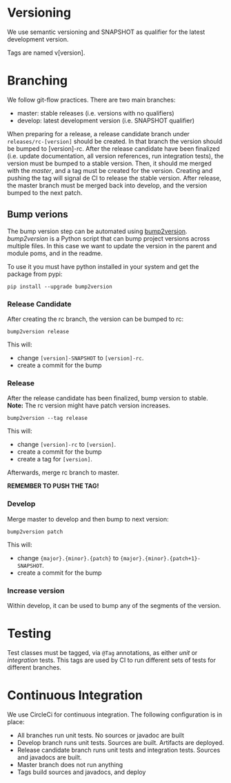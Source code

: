 # Versioning 

We use semantic versioning and SNAPSHOT as qualifier for the latest development version.

Tags are named v\[version\].


# Branching

We follow git-flow practices. There are two main branches:

- master: stable releases (i.e. versions with no qualifiers)
- develop: latest development version (i.e. SNAPSHOT qualifier)

When preparing for a release, a release candidate branch under `releases/rc-[version]` should be created.
In that branch the version should be bumped to \[version\]-rc.
After the release candidate have been finalized (i.e. update documentation, all version references, run integration tests), the version must be bumped to a stable version.
Then, it should me merged with the *master*, and a tag must be created for the version.
Creating and pushing the tag will signal de CI to release the stable version.
After release, the master branch must be merged back into develop, and the version bumped to the next patch.

## Bump verions
The bump version step can be automated using [bump2version]().
*bump2version* is a Python script that can bump project versions across multiple files.
In this case we want to update the version in the parent and module poms, and in the readme.

To use it you must have python installed in your system and get the package from pypi:

```
pip install --upgrade bump2version
```

### Release Candidate
After creating the rc branch, the version can be bumped to rc:

```
bump2version release
```

This will:
 - change `[version]-SNAPSHOT` to `[version]-rc`.
 - create a commit for the bump 

### Release

After the release candidate has been finalized, bump version to stable.
**Note:** The rc version might have patch version increases.

```
bump2version --tag release
```

This will:
 - change `[version]-rc` to `[version]`.
 - create a commit for the bump 
 - create a tag for `[version]`.

Afterwards, merge rc branch to master.

**REMEMBER TO PUSH THE TAG!**

### Develop

Merge master to develop and then bump to next version:

```
bump2version patch
```

This will:
 - change `{major}.{minor}.{patch}` to `{major}.{minor}.{patch+1}-SNAPSHOT`.
 - create a commit for the bump 

### Increase version

Within develop, it can be used to bump any of the segments of the version.

# Testing

Test classes must be tagged, via `@Tag` annotations, as either *unit* or *integration* tests.
This tags are used by CI to run different sets of tests for different branches.

# Continuous Integration

We use CircleCi for continuous integration.
The following configuration is in place:

- All branches run unit tests. No sources or javadoc are built
- Develop branch runs unit tests. Sources are built. Artifacts are deployed.
- Release candidate branch runs unit tests and integration tests. Sources and javadocs are built.
- Master branch does not run anything
- Tags build sources and javadocs, and deploy  

